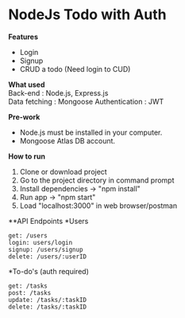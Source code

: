 # NodeJs Todo with Auth

**Features**

- Login
- Signup
- CRUD a todo (Need login to CUD)

**What used**  
Back-end : Node.js, Express.js  
Data fetching : Mongoose 
Authentication : JWT

**Pre-work**

- Node.js must be installed in your computer.
- Mongoose Atlas DB account.

**How to run**

1. Clone or download project
2. Go to the project directory in command prompt
3. Install dependencies -> "npm install"
4. Run app -> "npm start"
5. Load "localhost:3000" in web browser/postman

**API Endpoints
*Users
```
get: /users
login: users/login
signup: /users/signup
delete: /users/:userID
```
*To-do's (auth required)
```
get: /tasks
post: /tasks
update: /tasks/:taskID
delete: /tasks/:taskID
```
